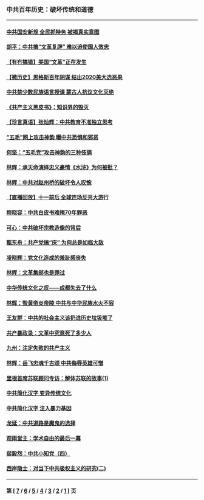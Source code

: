 ### 中共百年历史：破坏传统和道德
---
#### [中共国安新规 全民抓特务 被揭真实意图](../../pages/nf1176114/n12911615.md) 
#### [胡平：中共搞“文革复辟” 难以迫使国人效忠](../../pages/nf1176114/n12905760.md) 
#### [【有冇搞错】美国“文革”正在发生](../../pages/nf1176114/n12650309.md) 
#### [【微历史】恩格斯百年阴谋 结出2020美大选恶果](../../pages/nf1176114/n12597490.md) 
#### [中共禁少数民族语言授课 蒙古人抗议文化灭绝](../../pages/nf1176114/n12362711.md) 
#### [《共产主义黑皮书》：知识界的毁灭](../../pages/nf1176114/n12198436.md) 
#### [【珍言真语】张灿辉：中共教育不准独立思考](../../pages/nf1176114/n12116869.md) 
#### [“五毛”网上攻击神韵 曝中共恐惧和邪恶](../../pages/nf1176114/n11676030.md) 
#### [何坚：“五毛党”攻击神韵的三种伎俩](../../pages/nf1176114/n11676839.md) 
#### [林辉：承天命演绎忠义豪情《水浒》为何被批？](../../pages/nf1176114/n11660999.md) 
#### [林辉：中共对赵州桥的破坏令人叹惋](../../pages/nf1176114/n11622063.md) 
#### [【直播回放】十一前后 全球连场反共大游行](../../pages/nf1176114/n11544233.md) 
#### [程晓容：中共白皮书难掩70年罪恶](../../pages/nf1176114/n11552335.md) 
#### [可心：中共破坏宗教造像的背后](../../pages/nf1176114/n11518358.md) 
#### [甄东舟：共产党搞“庆” 为何总是如临大敌](../../pages/nf1176114/n11509183.md) 
#### [凌晓辉：党文化造成的羞耻感丧失](../../pages/nf1176114/n11485526.md) 
#### [林辉：文革集邮也是罪过](../../pages/nf1176114/n11362608.md) 
#### [中华传统文化之叹——成都失去了什么](../../pages/nf1176114/n11092294.md) 
#### [林辉：毁黄帝炎帝陵 中共与中华民族水火不容](../../pages/nf1176114/n11061288.md) 
#### [王友群：中共的社会主义该扔进历史垃圾堆了](../../pages/nf1176114/n11038771.md) 
#### [共产暴政录：文革中究竟死了多少人](../../pages/nf1176114/n11000879.md) 
#### [九州：注定失败的共产主义](../../pages/nf1176114/n10995753.md) 
#### [林辉：岳飞忠魂千古颂 中共侮辱英雄可憎](../../pages/nf1176114/n10990583.md) 
#### [里根首席苏联顾问专访：解体苏联的故事(1)](../../pages/nf1176114/n10927121.md) 
#### [中共简化汉字 变异传统文化](../../pages/nf1176114/n10885901.md) 
#### [中共简化汉字 注入暴力基因](../../pages/nf1176114/n10884662.md) 
#### [龙延：中共道路是魔鬼的选择](../../pages/nf1176114/n10902151.md) 
#### [观雨堂主：学术自由的最后一幕](../../pages/nf1176114/n10896282.md) 
#### [裴毅然：中共小知党（四）](../../pages/nf1176114/n10889466.md) 
#### [西岸隐士：对当下中共极权主义的研究(二)](../../pages/nf1176114/n10878756.md) 

---
#### 第 [ [7](./7.md) / [6](./6.md) / [5](./5.md) / [4](./4.md) / [3](./3.md) / [2](./2.md) / [1](./1.md) ] 页
